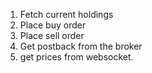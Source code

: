 1. Fetch current holdings
2. Place buy order
3. Place sell order
4. Get postback from the broker
5. get prices from websocket.